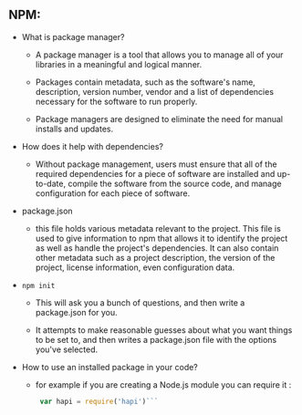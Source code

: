 ## NPM:
 * What is package manager?

   - A package manager is a tool that allows you to manage all of your libraries in a meaningful and logical manner.

   - Packages contain metadata, such as the software's name, description, version number, vendor and a list of dependencies necessary for the software to run properly.

   - Package managers are designed to eliminate the need for manual installs and updates.

 * How does it help with dependencies?

   - Without package management, users must ensure that all of the required dependencies for a piece of software are installed and up-to-date, compile the software from the source code, and manage configuration for each piece of software.

   
 * package.json

   - this file holds various metadata relevant to the project. This file is used to give information to npm that allows it to identify the project as well as handle the project's dependencies. It can also contain other metadata such as a project description, the version of the project, license information, even configuration data.


 * `npm init`

   - This will ask you a bunch of questions, and then write a package.json for you.

   - It attempts to make reasonable guesses about what you want things to be set to, and then writes a package.json file with the options you've selected.

 * How to use an installed package in your code?

   - for example if you are creating a Node.js module you can require it :

     ``` js
      var hapi = require('hapi')```
